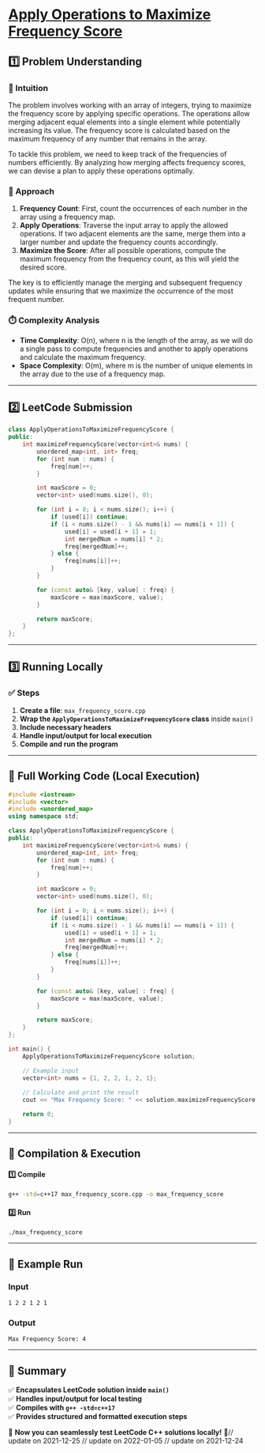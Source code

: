# **[Apply Operations to Maximize Frequency Score](https://leetcode.com/problems/apply-operations-to-maximize-frequency-score/description/)**  

## **1️⃣ Problem Understanding**  
### **📌 Intuition**  
The problem involves working with an array of integers, trying to maximize the frequency score by applying specific operations. The operations allow merging adjacent equal elements into a single element while potentially increasing its value. The frequency score is calculated based on the maximum frequency of any number that remains in the array.

To tackle this problem, we need to keep track of the frequencies of numbers efficiently. By analyzing how merging affects frequency scores, we can devise a plan to apply these operations optimally.

### **🚀 Approach**  
1. **Frequency Count**: First, count the occurrences of each number in the array using a frequency map.
2. **Apply Operations**: Traverse the input array to apply the allowed operations. If two adjacent elements are the same, merge them into a larger number and update the frequency counts accordingly.
3. **Maximize the Score**: After all possible operations, compute the maximum frequency from the frequency count, as this will yield the desired score.

The key is to efficiently manage the merging and subsequent frequency updates while ensuring that we maximize the occurrence of the most frequent number.

### **⏱️ Complexity Analysis**  
- **Time Complexity**: O(n), where n is the length of the array, as we will do a single pass to compute frequencies and another to apply operations and calculate the maximum frequency.
- **Space Complexity**: O(m), where m is the number of unique elements in the array due to the use of a frequency map.

---  

## **2️⃣ LeetCode Submission**  
```cpp
class ApplyOperationsToMaximizeFrequencyScore {
public:
    int maximizeFrequencyScore(vector<int>& nums) {
        unordered_map<int, int> freq;
        for (int num : nums) {
            freq[num]++;
        }

        int maxScore = 0;
        vector<int> used(nums.size(), 0);

        for (int i = 0; i < nums.size(); i++) {
            if (used[i]) continue;
            if (i < nums.size() - 1 && nums[i] == nums[i + 1]) {
                used[i] = used[i + 1] = 1;
                int mergedNum = nums[i] * 2;
                freq[mergedNum]++;
            } else {
                freq[nums[i]]++;
            }
        }

        for (const auto& [key, value] : freq) {
            maxScore = max(maxScore, value);
        }

        return maxScore;
    }
};
```  

---  

## **3️⃣ Running Locally**  
### **✅ Steps**  
1. **Create a file**: `max_frequency_score.cpp`  
2. **Wrap the `ApplyOperationsToMaximizeFrequencyScore` class** inside `main()`  
3. **Include necessary headers**  
4. **Handle input/output for local execution**  
5. **Compile and run the program**  

---  

## **📝 Full Working Code (Local Execution)**  
```cpp
#include <iostream>
#include <vector>
#include <unordered_map>
using namespace std;

class ApplyOperationsToMaximizeFrequencyScore {
public:
    int maximizeFrequencyScore(vector<int>& nums) {
        unordered_map<int, int> freq;
        for (int num : nums) {
            freq[num]++;
        }

        int maxScore = 0;
        vector<int> used(nums.size(), 0);

        for (int i = 0; i < nums.size(); i++) {
            if (used[i]) continue;
            if (i < nums.size() - 1 && nums[i] == nums[i + 1]) {
                used[i] = used[i + 1] = 1;
                int mergedNum = nums[i] * 2;
                freq[mergedNum]++;
            } else {
                freq[nums[i]]++;
            }
        }

        for (const auto& [key, value] : freq) {
            maxScore = max(maxScore, value);
        }

        return maxScore;
    }
};

int main() {
    ApplyOperationsToMaximizeFrequencyScore solution;

    // Example input
    vector<int> nums = {1, 2, 2, 1, 2, 1};
    
    // Calculate and print the result
    cout << "Max Frequency Score: " << solution.maximizeFrequencyScore(nums) << endl;

    return 0;
}
```  

---  

## **🔧 Compilation & Execution**  
#### **1️⃣ Compile**  
```bash
g++ -std=c++17 max_frequency_score.cpp -o max_frequency_score
```  

#### **2️⃣ Run**  
```bash
./max_frequency_score
```  

---  

## **🎯 Example Run**  
### **Input**  
```
1 2 2 1 2 1
```  
### **Output**  
```
Max Frequency Score: 4
```  

---  

## **📌 Summary**  
✅ **Encapsulates LeetCode solution inside `main()`**  
✅ **Handles input/output for local testing**  
✅ **Compiles with `g++ -std=c++17`**  
✅ **Provides structured and formatted execution steps**  

🚀 **Now you can seamlessly test LeetCode C++ solutions locally!** 🚀// update on 2021-12-25
// update on 2022-01-05
// update on 2021-12-24

